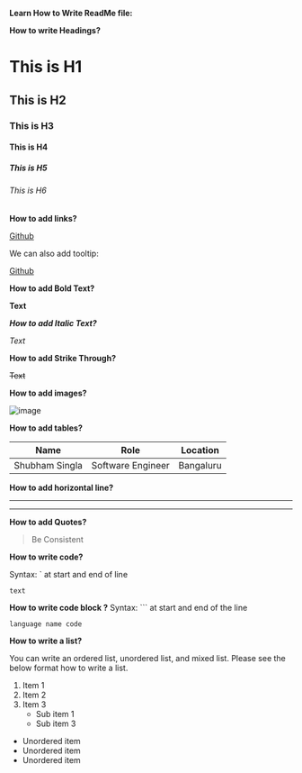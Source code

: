 **Learn How to Write ReadMe file:**

**How to write Headings?**

# This is H1

## This is H2

### This is H3

#### This is H4

##### This is H5

###### This is H6

**How to add links?**

[Github](https://github.com/shubham-singla525?tab=overview&from=2024-01-01&to=2024-01-13)

We can also add tooltip:

[Github](https://github.com/shubham-singla525?tab=overview&from=2024-01-01&to=2024-01-13 "My Github Profile")

**How to add Bold Text?**

**Text**

**_How to add Italic Text?_**

_Text_

**How to add Strike Through?**

~~Text~~

**How to add images?**

![image](https://camo.githubusercontent.com/f1f2bc6e7ec110b34bab4ec55aa5c93ebae552ae011f5756bd7b7f783d627a6d/68747470733a2f2f63646e2e6472696262626c652e636f6d2f75736572732f313136323037372f73637265656e73686f74732f333834383931342f70726f6772616d6d65722e676966)

**How to add tables?**


| Name           | Role              | Location  |
| -------------- | ----------------- | --------- |
| Shubham Singla | Software Engineer | Bangaluru |

**How to add horizontal line?**

 ---


 ***

**How to add Quotes?**

> Be Consistent


**How to write code?**

Syntax: ` at start and end of line

`text`

**How to write code block ?**
Syntax: ``` at start and end of the line 

```language name code```


**How to write a list?**

You can write an ordered list, unordered list, and mixed list. Please see the below format how to write a list.

1. Item 1
2. Item 2
3. Item 3
   * Sub item 1
   * Sub item 3
* Unordered item
* Unordered item
* Unordered item
